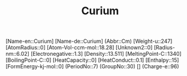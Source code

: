 ﻿---
title: "Curium"
type: Element
GroupName: Actinide-Group
SpocWebEntityId: 21991
---

[Name-en::Curium]
[Name-de::Curium]
(Abbr::Cm)
[Weight-u::247]
[AtomRadius::0]
[Atom-Vol-ccm-mol::18.28]
[Unknown2::0]
[Radius-nm::6.02]
[Electronegative::1.3]
[Density::13.511]
[MeltingPoint-C::1340]
[BoilingPoint-C::0]
[HeatCapacity::0]
[HeatConduct::0.1]
[Enthalpy::15]
[FormEnergy-kj-mol::0]
(PeriodNo::7)
(GroupNo::30)
[]
(Charge-e::96)

